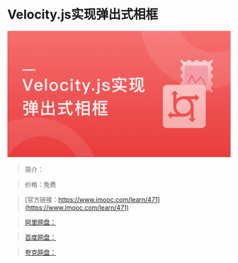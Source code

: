 # Velocity.js实现弹出式相框

![img](../../assets/5fe442e90001f4c005400304.jpg)

> 简介：

> 价格：免费

> [官方链接：https://www.imooc.com/learn/471](https://www.imooc.com/learn/471)

> [阿里网盘：]()

> [百度网盘：]()

> [夸克网盘：]()
